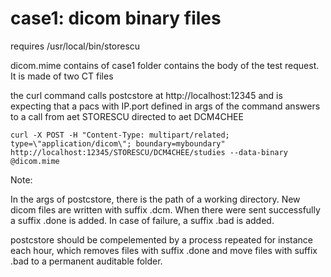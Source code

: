 #  case1: dicom binary files


requires /usr/local/bin/storescu

dicom.mime contains of case1 folder contains the body of the test request. It is made of two CT files

the curl command calls postcstore at http://localhost:12345 and is expecting that a pacs with IP.port defined in args of the command answers to a call from aet STORESCU directed to aet DCM4CHEE

```
curl -X POST -H "Content-Type: multipart/related; type=\"application/dicom\"; boundary=myboundary" http://localhost:12345/STORESCU/DCM4CHEE/studies --data-binary @dicom.mime
```

Note:

In the args of postcstore, there is the path of a working directory. New dicom files are written with suffix .dcm. When there were sent successfully a suffix .done is added. In case of failure, a suffix .bad is added.

postcstore should be compelemented by a process repeated for instance each hour, which removes files with suffix .done and move files with suffix .bad to a permanent auditable folder.
